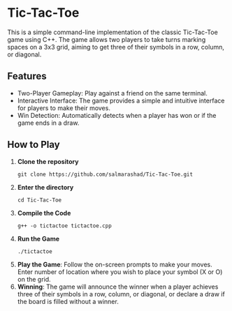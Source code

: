# Tic-Tac-Toe 
This is a simple command-line implementation of the classic Tic-Tac-Toe game using C++. The game allows two players to take turns marking spaces on a 3x3 grid, aiming to get three of their symbols in a row, column, or diagonal.

## Features
- Two-Player Gameplay: Play against a friend on the same terminal.
- Interactive Interface: The game provides a simple and intuitive interface for players to make their moves.
- Win Detection: Automatically detects when a player has won or if the game ends in a draw.
  
## How to Play
1. **Clone the repository**
   ```
   git clone https://github.com/salmarashad/Tic-Tac-Toe.git
   ```
2. **Enter the directory**
   ```
   cd Tic-Tac-Toe
   ```
3. **Compile the Code**
   ```
   g++ -o tictactoe tictactoe.cpp
   ```
4. **Run the Game**
   ```
   ./tictactoe
   ```
5. **Play the Game**: Follow the on-screen prompts to make your moves. Enter number of location where you wish to place your symbol (X or O) on the grid.
6. **Winning**: The game will announce the winner when a player achieves three of their symbols in a row, column, or diagonal, or declare a draw if the board is filled without a winner.
